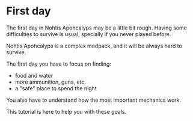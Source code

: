 # First day

The first day in Nohtis Apohcalyps may be a little bit rough.
Having some difficulties to survive is usual, specially if you never played before.

Nohtis Apohcalyps is a complex modpack, and it will be always hard to survive.

The first day you have to focus on finding:
- food and water
- more ammunition, guns, etc.
- a "safe" place to spend the night

You also have to understand how the most important mechanics work.

This tutorial is here to help you with these goals.
